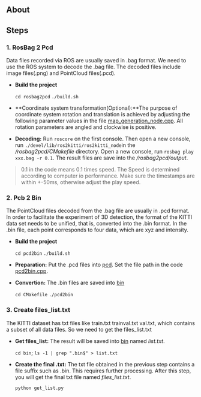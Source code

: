 ## About ##


## Steps ##

### 1. RosBag 2 Pcd ###
Data files recorded via ROS are usually saved in .bag format. We need to use the ROS system to decode the .bag file. The decoded files include image files(.png) and PointCloud files(.pcd).

* **Build the project**
	
	`cd rosbag2pcd` 
	`./build.sh`

* **Coordinate system transformation(Optional):**The purpose of coordinate system rotation and translation is achieved by adjusting the following parameter values in the file [map_generation_node.cpp](/rosbag2pcd/src/map_generation_node.cpp). All rotation parameters are angled and clockwise is positive.


* **Decoding:** Run `roscore` on the first console. Then open a new console, run `./devel/lib/ros2kitti/ros2kitti_node`in the */rosbag2pcd/CMakefile* directory. Open a new console, run `rosbag play xxx.bag -r 0.1`. The result files are save into the */rosbag2pcd/output*.
> 0.1 in the code means 0.1 times speed. The Speed is determined according to computer io performance. Make sure the timestamps are within +-50ms, otherwise adjust the play speed. 


### 2. Pcb 2 Bin ###

The PointCloud files decoded from the .bag file are usually in .pcd format. In order to facilitate the experiment of 3D detection, the format of the KITTI data set needs to be unified, that is, converted into the .bin format. In the .bin file, each point corresponds to four data, which are xyz and intensity.



* **Build the project**

	`cd pcd2bin` 
	`./build.sh`

* **Preparation:** Put the .pcd files into [pcd](/pcd2bin/pcd). Set the file path in the code [pcd2bin.cpp](/pcd2bin/pcd2bin.cpp).

* **Convertion:** The .bin files are saved into [bin](/pcd2bin/bin)

	`cd CMakefile`
	`./pcd2bin`

### 3. Create files_list.txt ###
The KITTI dataset has txt files like train.txt trainval.txt val.txt, which contains a subset of all data files.  So we need to get the files_list.txt

* **Get files_list:** The result will be saved into [bin](/pcd2bin/bin) named *list.txt*.

	`cd bin`; `ls -1 | grep ".bin$" > list.txt`

* **Create the final .txt:** The txt file obtained in the previous step contains a file suffix such as .bin. This requires further processing. After this step, you will get the final txt file named *files_list.txt*.

	`python get_list.py`





